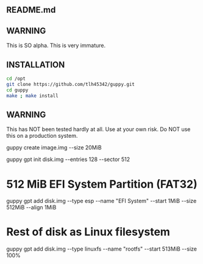 ## README.md

## WARNING

This is SO alpha.  This is very immature.

## INSTALLATION

```bash
cd /opt
git clone https://github.com/tlh45342/guppy.git
cd guppy
make ; make install
```

## WARNING

This has NOT been tested hardly at all.  Use at your own risk.  Do NOT use this on a production system.



guppy create image.img --size 20MiB

guppy gpt init disk.img --entries 128 --sector 512

# 512 MiB EFI System Partition (FAT32)
guppy gpt add disk.img --type esp --name "EFI System" --start 1MiB --size 512MiB --align 1MiB

# Rest of disk as Linux filesystem
guppy gpt add disk.img --type linuxfs --name "rootfs" --start 513MiB --size 100%